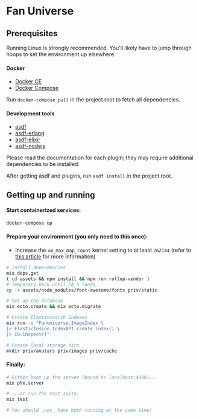 # Fan Universe

## Prerequisites

Running Linux is strongly recommended. You'll likely have to jump through hoops
to set the environment up elsewhere.

#### Docker

* [Docker CE](https://docker.com/community-edition#/download)
* [Docker Compose](https://docs.docker.com/compose/install/)

Run `docker-compose pull` in the project root to fetch all dependencies.

#### Development tools

* [asdf](https://github.com/asdf-vm/asdf)
* [asdf-erlang](https://github.com/asdf-vm/asdf-erlang)
* [asdf-elixir](https://github.com/asdf-vm/asdf-elixir)
* [asdf-nodejs](https://github.com/asdf-vm/asdf-nodejs)

Please read the documentation for each plugin; they may require additional
dependencies to be installed.

After getting asdf and plugins, run `asdf install` in the project root.

## Getting up and running

#### Start containerized services:

```bash
docker-compose up
```

#### Prepare your environment (you only need to this once):

* Increase the `vm_max_map_count` kernel setting to at least `262144`
(refer to [this article][1] for more information)

[1]:https://www.elastic.co/guide/en/elasticsearch/reference/5.5/vm-max-map-count.html

```bash
# Install dependencies
mix deps.get
( cd assets && npm install && npm run rollup-vendor )
# Temporary hack until FA 5 lands
cp -r assets/node_modules/font-awesome/fonts priv/static

# Set up the database
mix ecto.create && mix ecto.migrate

# Create Elasticsearch indexes
mix run -e "Fanuniverse.ImageIndex \
|> Elasticfusion.IndexAPI.create_index() \
|> IO.inspect()"

# Create local storage dirs
mkdir priv/avatars priv/images priv/cache
```

#### Finally:
```bash
# Either boot up the server (bound to localhost:4000)...
mix phx.server

# ...or run the test suite.
mix test

# You should _not_ have both running at the same time!
```
